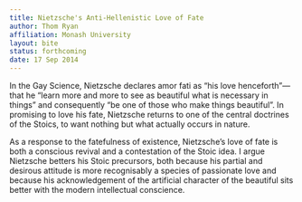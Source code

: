 ```yaml
---
title: Nietzsche's Anti-Hellenistic Love of Fate
author: Thom Ryan
affiliation: Monash University
layout: bite
status: forthcoming
date: 17 Sep 2014
---
```


In the Gay Science, Nietzsche declares amor fati as “his love henceforth”—that he “learn more and more to see as beautiful what is necessary in things” and consequently “be one of those who make things beautiful”. In promising to love his fate, Nietzsche returns to one of the central doctrines of the Stoics, to want nothing but what actually occurs in nature. 

As a response to the fatefulness of existence, Nietzsche’s love of fate is both a conscious revival and a contestation of the Stoic idea. I argue Nietzsche betters his Stoic precursors, both because his partial and desirous attitude is more recognisably a species of passionate love and because his acknowledgement of the artificial character of the beautiful sits better with the modern intellectual conscience.